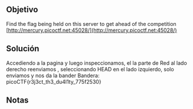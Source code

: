 ## Objetivo
Find the flag being held on this server to get ahead of the competition [http://mercury.picoctf.net:45028/](http://mercury.picoctf.net:45028/)
## Solución
Accediendo a la pagina y luego inspeccionamos, el la parte de Red al lado derecho reenviamos , seleccionando HEAD en el lado izquierdo, solo enviamos y nos da la bander
Bandera: picoCTF{r3j3ct_th3_du4l1ty_775f2530}
## Notas
